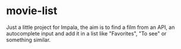 # movie-list
Just a little project for Impala, the aim is to find a film from an API, an autocomplete input and add it in a list like "Favorites", "To see" or something similar.
